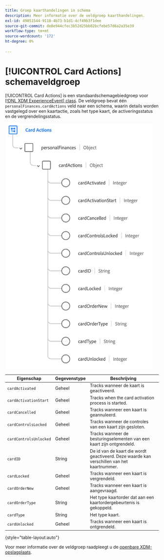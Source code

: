 ```yaml
---
title: Groep kaarthandelingen in schema
description: Meer informatie over de veldgroep kaarthandelingen.
exl-id: 49851544-9118-4b73-b1d1-4cf49b3f1dee
source-git-commit: de8e944cfec3b52d25bb02bcfebe57d6a2a35e39
workflow-type: tm+mt
source-wordcount: '172'
ht-degree: 0%

---
```


# [!UICONTROL Card Actions] schemaveldgroep

[!UICONTROL Card Actions] is een standaardschemagebiedgroep voor [[!DNL XDM ExperienceEvent] class](../../classes/experienceevent.md). De veldgroep bevat één `personalFinances.cardActions` veld naar een schema, waarin details worden vastgelegd over een kaartactie, zoals het type kaart, de activeringsstatus en de vergrendelingsstatus.

![](../../images/field-groups/card-actions.png)

| Eigenschap | Gegevenstype | Beschrijving |
| --- | --- | --- |
| `cardActivated` | Geheel | Tracks wanneer de kaart is geactiveerd. |
| `cardActivationStart` | Geheel | Tracks when the card activation process is started. |
| `cardCancelled` | Geheel | Tracks wanneer een kaart is geannuleerd. |
| `cardControlsLocked` | Geheel | Tracks wanneer de controles van een kaart zijn gesloten. |
| `cardControlsUnlocked` | Geheel | Tracks wanneer de besturingselementen van een kaart zijn ontgrendeld. |
| `cardID` | String | De id van de kaart die wordt geactiveerd. Deze waarde kan verschillen van het kaartnummer. |
| `cardLocked` | Geheel | Tracks wanneer een kaart is vergrendeld. |
| `cardOrderNew` | Geheel | Tracks wanneer een kaart is aangevraagd. |
| `cardOrderType` | String | Het type kaartorder dat aan een kaartordergebeurtenis is gekoppeld. |
| `cardType` | String | Het type kaart. |
| `cardUnlocked` | Geheel | Tracks wanneer een kaart is ontgrendeld. |

{style="table-layout:auto"}

Voor meer informatie over de veldgroep raadpleegt u de [openbare XDM-opslagplaats](https://github.com/adobe/xdm/blob/master/docs/reference/fieldgroups/experience-event/experienceevent-card-actions.schema.json).
